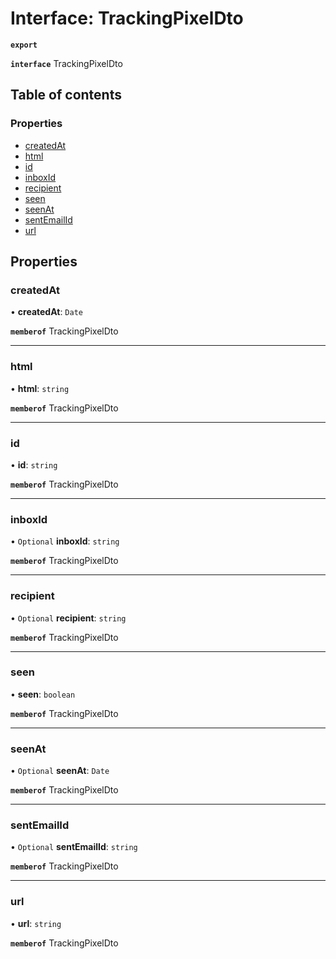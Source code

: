 # Interface: TrackingPixelDto

**`export`**

**`interface`** TrackingPixelDto

## Table of contents

### Properties

- [createdAt](TrackingPixelDto.md#createdat)
- [html](TrackingPixelDto.md#html)
- [id](TrackingPixelDto.md#id)
- [inboxId](TrackingPixelDto.md#inboxid)
- [recipient](TrackingPixelDto.md#recipient)
- [seen](TrackingPixelDto.md#seen)
- [seenAt](TrackingPixelDto.md#seenat)
- [sentEmailId](TrackingPixelDto.md#sentemailid)
- [url](TrackingPixelDto.md#url)

## Properties

### createdAt

• **createdAt**: `Date`

**`memberof`** TrackingPixelDto

___

### html

• **html**: `string`

**`memberof`** TrackingPixelDto

___

### id

• **id**: `string`

**`memberof`** TrackingPixelDto

___

### inboxId

• `Optional` **inboxId**: `string`

**`memberof`** TrackingPixelDto

___

### recipient

• `Optional` **recipient**: `string`

**`memberof`** TrackingPixelDto

___

### seen

• **seen**: `boolean`

**`memberof`** TrackingPixelDto

___

### seenAt

• `Optional` **seenAt**: `Date`

**`memberof`** TrackingPixelDto

___

### sentEmailId

• `Optional` **sentEmailId**: `string`

**`memberof`** TrackingPixelDto

___

### url

• **url**: `string`

**`memberof`** TrackingPixelDto
